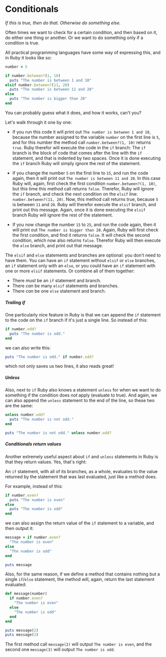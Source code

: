 # Conditionals

*If this is true, then do that. Otherwise do something else.*

Often times we want to check for a certain condition, and then based on it, do
either one thing or another. Or we want to do something only if a condition is
true.

All practical programming languages have some way of expressing this, and in
Ruby it looks like so:

```ruby
number = 5

if number.between?(1, 10)
  puts "The number is between 1 and 10"
elsif number.between?(11, 20)
  puts "The number is between 11 and 20"
else
  puts "The number is bigger than 20"
end
```

You can probably guess what it does, and how it works, can't you?

Let's walk through it one by one:

* If you run this code it will print out `The number is between 1 and 10`,
  because the number assigned to the variable `number` on the first line is
  `5`, and for this number the method call `number.between?(1, 10)` returns
  `true`. Ruby therefor will execute the code in the `if` branch: The `if`
  branch is the block of code that comes after the line with the `if`
  statement, and that is indented by two spaces. Once it is done executing
  the `if` branch Ruby will simply ignore the rest of the statement.

* If you change the number `5` on the first line to `15`, and run the code
  again, then it will print out `The number is between 11 and 20`. In this
  case Ruby will, again, first check the first condition `number.between?(1,
  10)`, but this time this method call returns `false`. Therefor, Ruby will
  ignore the `if` branch, and check the next condition on the `elsif` line:
  `number.between?(11, 20)`. Now, this method call returns true, because `5` is
  between `11` and `20`. Ruby will therefor execute the `elsif` branch, and
  print out this message. Again, once it is done executing the `elsif` branch
  Ruby will ignore the rest of the statement.

* If you now change the number `15` to `25`, and run the code again, then it
  will print out `The number is bigger than 20`. Again, Ruby will first check
  the first condition, and find it returns `false`. It will check the second
  condition, which now also returns `false`. Therefor Ruby will then execute
  the `else` branch, and print out that message.

The `elsif` and `else` statements and branches are optional: you don't need to
have them. You can have an `if` statement without `elsif` or `else` branches,
an `if` statement only with an `else`, or you could have an `if` statement with
one or more `elsif` statements. Or combine all of them together:

* There *must* be an `if` statement and branch.
* There *can* be many `elsif` statements and branches.
* There *can* be one `else` statement and branch.

##### Trailing if

One particularly nice feature in Ruby is that we can append the `if` statement
to the code on the `if` branch if it's just a single line. So instead of this:

```ruby
if number.odd?
  puts "The number is odd."
end
```

we can also write this:

```ruby
puts "The number is odd." if number.odd?
```

which not only saves us two lines, it also reads great!

##### Unless

Also, next to `if` Ruby also knows a statement `unless` for when we want to do
something if the condition does *not* apply (evaluate to true). And again, we
can also append the `unless` statement to the end of the line, so these two are
the same:

```ruby
unless number.odd?
  puts "The number is not odd."
end

puts "The number is not odd." unless number.odd?
```

##### Conditionals return values

Another extremely useful aspect about `if` and `unless` statements in Ruby is
that they return values. Yes, that's right:

An `if` statement, with all of its branches, as a whole, evaluates to the value
returned by the statement that was last evaluated, just like a method does.

For example, instead of this:

```ruby
if number.even?
  puts "The number is even"
else
  puts "The number is odd"
end
```

we can also assign the return value of the `if` statement to a variable, and
then output it:

```ruby
message = if number.even?
  "The number is even"
else
  "The number is odd"
end

puts message
```

Also, for the same reason, if we define a method that contains nothing but a
single `if`/`else` statement, the method will, again, return the last statement
evaluated:

```ruby
def message(number)
  if number.even?
    "The number is even"
  else
    "The number is odd"
  end
end

puts message(2)
puts message(3)
```

The first method call `message(2)` will output `The number is even`, and the
second one `message(3)` will output `The number is odd`.
